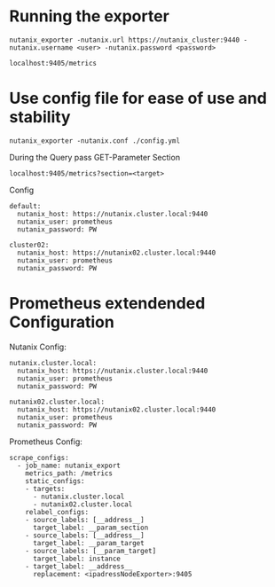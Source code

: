
# Running the exporter

    nutanix_exporter -nutanix.url https://nutanix_cluster:9440 -nutanix.username <user> -nutanix.password <password>

    localhost:9405/metrics

# Use config file for ease of use and stability

    nutanix_exporter -nutanix.conf ./config.yml

During the Query pass GET-Parameter Section

    localhost:9405/metrics?section=<target>


Config
```
default:
  nutanix_host: https://nutanix.cluster.local:9440
  nutanix_user: prometheus
  nutanix_password: PW

cluster02:
  nutanix_host: https://nutanix02.cluster.local:9440
  nutanix_user: prometheus
  nutanix_password: PW
```

# Prometheus extendended Configuration

Nutanix Config:
```
nutanix.cluster.local:
  nutanix_host: https://nutanix.cluster.local:9440
  nutanix_user: prometheus
  nutanix_password: PW

nutanix02.cluster.local:
  nutanix_host: https://nutanix02.cluster.local:9440
  nutanix_user: prometheus
  nutanix_password: PW
```

Prometheus Config:
```
scrape_configs:
  - job_name: nutanix_export
    metrics_path: /metrics
    static_configs:
    - targets:
      - nutanix.cluster.local
      - nutanix02.cluster.local
    relabel_configs:
    - source_labels: [__address__]
      target_label: __param_section
    - source_labels: [__address__]
      target_label: __param_target
    - source_labels: [__param_target]
      target_label: instance
    - target_label: __address__
      replacement: <ipadressNodeExporter>:9405
```

